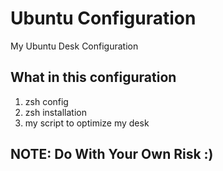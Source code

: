 # Ubuntu Configuration
My Ubuntu Desk Configuration

## What in this configuration
1. zsh config
2. zsh installation
3. my script to optimize my desk

## NOTE: Do With Your Own Risk :)